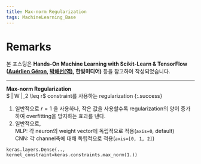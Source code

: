 ```yaml
---
title: Max-norm Regularization
tags: MachineLearning_Base
---
```


# Remarks
본 포스팅은 **Hands-On Machine Learning with Scikit-Learn & TensorFlow ([Auérlien Géron](https://github.com/ageron/handson-ml), [박해선(역)](https://github.com/rickiepark/handson-ml), 한빛미디어)** 등을 참고하여 작성되었습니다.

<!--more-->
---

**Max-norm Regularization** \
$ \| W \|_2 \leq r$ constraint를 사용하는 regularization
{:.success}

1. 일반적으로 $r=1$ 을 사용하나, 작은 값을 사용할수록 regularization의 양이 증가하여 overfitting을 방지하는 효과를 낸다.
2. 일반적으로, \
MLP: 각 neuron의 weight vector에 독립적으로 적용(`axis=0`, default) \
CNN: 각 channel축에 대해 독립적으로 적용(`axis=[0, 1, 2]`)


```
keras.layers.Dense(.., kernel_constraint=keras.constraints.max_norm(1.))
```

